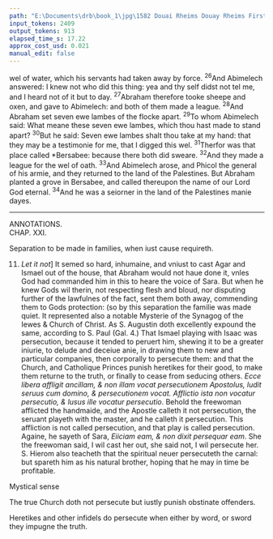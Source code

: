 ```yaml
---
path: "E:\Documents\drb\book_1\jpg\1582 Douai Rheims Douay Rheims First Edition  1 of 3 1609 Old Testament.pdf-94.jpg"
input_tokens: 2409
output_tokens: 913
elapsed_time_s: 17.22
approx_cost_usd: 0.021
manual_edit: false
---
```

wel of water, which his servants had taken away by force. <sup>26</sup>And Abimelech answered: I knew not who did this thing: yea and thy self didst not tel me, and I heard not of it but to day. <sup>27</sup>Abraham therefore tooke sheepe and oxen, and gave to Abimelech: and both of them made a league. <sup>28</sup>And Abraham set seven ewe lambes of the flocke apart. <sup>29</sup>To whom Abimelech said: What meane these seven ewe lambes, which thou hast made to stand apart? <sup>30</sup>But he said: Seven ewe lambes shalt thou take at my hand: that they may be a testimonie for me, that I digged this wel. <sup>31</sup>Therfor was that place called *Bersabee: because there both did sweare. <sup>32</sup>And they made a league for the wel of oath. <sup>33</sup>And Abimelech arose, and Phicol the general of his armie, and they returned to the land of the Palestines. But Abraham planted a grove in Bersabee, and called thereupon the name of our Lord God eternal. <sup>34</sup>And he was a seiorner in the land of the Palestines manie dayes.

---

ANNOTATIONS.  
CHAP. XXI.

<aside>Separation to be made in families, when iust cause requireth.</aside>

11. *Let it not*] It semed so hard, inhumaine, and vniust to cast Agar and Ismael out of the house, that Abraham would not haue done it, vnles God had commanded him in this to heare the voice of Sara. But when he knew Gods wil therin, not respecting flesh and bloud, nor disputing further of the lawfulnes of the fact, sent them both away, commending them to Gods protection: (so by this separation the familie was made quiet. It represented also a notable Mysterie of the Synagog of the Iewes & Church of Christ. As S. Augustin doth excellently expound the same, according to S. Paul (Gal. 4.) That Ismael playing with Isaac was persecution, because it tended to peruert him, shewing it to be a greater iniurie, to delude and deceiue anie, in drawing them to new and particular companies, then corporally to persecute them: and that the Church, and Catholique Princes punish heretikes for their good, to make them returne to the truth, or finally to cease from seducing others. *Ecce libera affligit ancillam, & non illam vocat persecutionem Apostolus, ludit seruus cum domino, & persecutionem vocat. Afflictio ista non vocatur persecutio, & lusus ille vocatur persecutio*. Behold the freewoman afflicted the handmaide, and the Apostle calleth it not persecution, the seruant playeth with the master, and he calleth it persecution. This affliction is not called persecution, and that play is called persecution. Againe, he sayeth of Sara, *Eiiciam eam, & non dixit persequar eam*. She the freewoman said, I wil cast her out, she said not, I wil persecute her. S. Hierom also teacheth that the spiritual neuer persecuteth the carnal: but spareth him as his natural brother, hoping that he may in time be profitable.

<aside>Mystical sense

The true Church doth not persecute but iustly punish obstinate offenders.

Heretikes and other infidels do persecute when either by word, or sword they impugne the truth.</aside>

[^1]: *wel of oath*